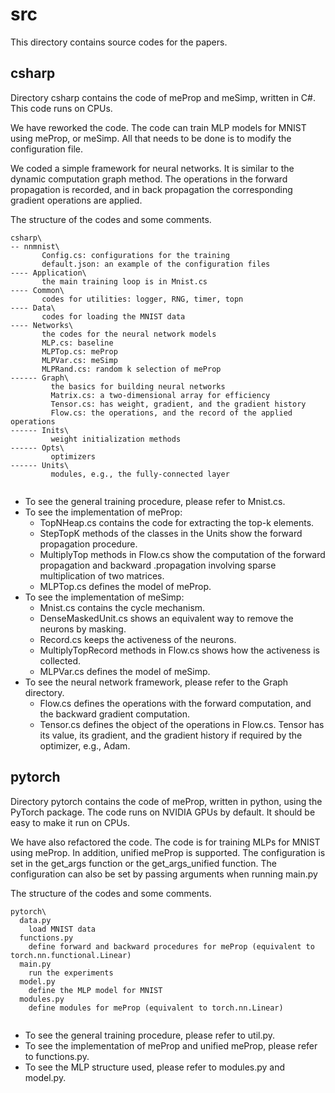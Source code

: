 # src

This directory contains source codes for the papers.

## csharp

Directory csharp contains the code of meProp and meSimp, written in C#. This code runs on CPUs.

We have reworked the code. The code can train MLP models for MNIST using meProp, or meSimp. All that needs to be done is to modify the configuration file. 

We coded a simple framework for neural networks. It is similar to the dynamic computation graph method. The operations in the forward propagation is recorded, and in back propagation the corresponding gradient operations are applied.



The structure of the codes and some comments.

```
csharp\
-- nnmnist\
       Config.cs: configurations for the training
       default.json: an example of the configuration files
---- Application\
       the main training loop is in Mnist.cs
---- Common\
       codes for utilities: logger, RNG, timer, topn
---- Data\
       codes for loading the MNIST data
---- Networks\ 
       the codes for the neural network models
       MLP.cs: baseline
       MLPTop.cs: meProp
       MLPVar.cs: meSimp
       MLPRand.cs: random k selection of meProp
------ Graph\
         the basics for building neural networks
         Matrix.cs: a two-dimensional array for efficiency
         Tensor.cs: has weight, gradient, and the gradient history
         Flow.cs: the operations, and the record of the applied operations    
------ Inits\
         weight initialization methods
------ Opts\
         optimizers
------ Units\
         modules, e.g., the fully-connected layer
       
```


- To see the general training procedure, please refer to Mnist.cs.
- To see the implementation of meProp:
  - TopNHeap.cs contains the code for extracting the top-k elements.
  - StepTopK methods of the classes in the Units show the forward propagation procedure.
  - MultiplyTop methods in Flow.cs show the computation of the forward propagation and backward .propagation involving sparse multiplication of two matrices.
  - MLPTop.cs defines the model of meProp.
- To see the implementation of meSimp:
  - Mnist.cs contains the cycle mechanism.
  - DenseMaskedUnit.cs shows an equivalent way to remove the neurons by masking.
  - Record.cs keeps the activeness of the neurons.
  - MultiplyTopRecord methods in Flow.cs shows how the activeness is collected.
  - MLPVar.cs defines the model of meSimp.
- To see the neural network framework, please refer to the Graph directory.
  - Flow.cs defines the operations with the forward computation, and the backward gradient computation.
  - Tensor.cs defines the object of the operations in Flow.cs. Tensor has its value, its gradient, and the gradient history if required by the optimizer, e.g., Adam.


## pytorch

Directory pytorch contains the code of meProp, written in python, using the PyTorch package. The code runs on NVIDIA GPUs by default. It should be easy to make it run on CPUs.

We have also refactored the code. The code is for training MLPs for MNIST using meProp. In addition, unified meProp is supported. The configuration is set in the get_args function or the get_args_unified function. The configuration can also be set by passing arguments when running main.py


The structure of the codes and some comments.

```
pytorch\
  data.py 
    load MNIST data
  functions.py
    define forward and backward procedures for meProp (equivalent to torch.nn.functional.Linear)
  main.py
    run the experiments
  model.py
    define the MLP model for MNIST
  modules.py
    define modules for meProp (equivalent to torch.nn.Linear)
       
```


- To see the general training procedure, please refer to util.py.
- To see the implementation of meProp and unified meProp, please refer to functions.py.
- To see the MLP structure used, please refer to modules.py and model.py.




